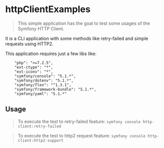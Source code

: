 # httpClientExamples

> This simple application has the goal to test some usages of the Symfony HTTP Client.

It is a CLI application with some methods like retry-failed and simple requests using HTTP2.

This application requires just a few libs like:

        "php": ">=7.2.5",
        "ext-ctype": "*",
        "ext-iconv": "*",
        "symfony/console": "5.1.*",
        "symfony/dotenv": "5.1.*",
        "symfony/flex": "^1.3.1",
        "symfony/framework-bundle": "5.1.*",
        "symfony/yaml": "5.1.*"

## Usage

> To execute the test to retry-failed feature:
  `symfony console http-client:retry-failed`

> To execute the test to http2 request feature:
  `symfony console http-client:http2-support`